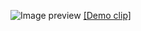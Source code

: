 ![Image preview](https://github.com/YuliaMenshykh/BasicGameplay/blob/main/Title.png)
[[Demo clip]](https://youtu.be/zUgV31PnFQI)
